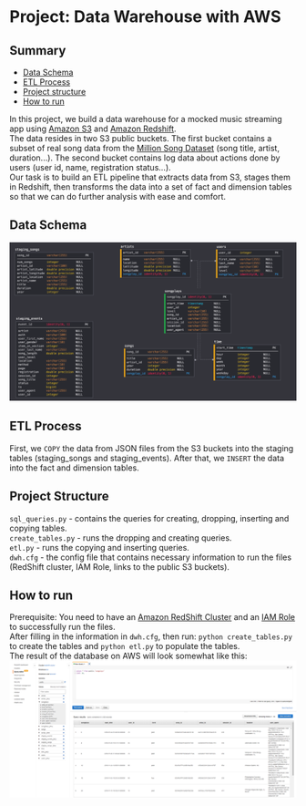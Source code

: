 # Project: Data Warehouse with AWS 
## Summary
* [Data Schema](#Data-Schema)
* [ETL Process](#ETL-Process)
* [Project structure](#Project-structure) 
* [How to run](#How-to-run)

In this project, we build a data warehouse for a mocked music streaming app using [Amazon S3](https://aws.amazon.com/en/s3/) and [Amazon Redshift](https://aws.amazon.com/en/redshift/).  
The data resides in two S3 public buckets. The first bucket contains a subset of real song data from the [Million Song Dataset](https://labrosa.ee.columbia.edu/millionsong/) (song title, artist, duration...). The second bucket contains log data about actions done by users (user id, name, registration status...).  
Our task is to build an ETL pipeline that extracts data from S3, stages them in Redshift, then transforms the data into a set of fact and dimension tables so that we can do further analysis with ease and comfort.

## Data Schema
![schema](./images/dataSchema.png)

## ETL Process
First, we `COPY` the data from JSON files from the S3 buckets into the staging tables (staging_songs and staging_events). After that, we `INSERT` the data into the fact and dimension tables. 

## Project Structure
`sql_queries.py` - contains the queries for creating, dropping, inserting and copying tables.  
`create_tables.py` - runs the dropping and creating queries.  
`etl.py` - runs the copying and inserting queries.  
`dwh.cfg` - the config file that contains necessary information to run the files (RedShift cluster, IAM Role, links to the public S3 buckets).

## How to run
Prerequisite: You need to have an [Amazon RedShift Cluster](https://docs.aws.amazon.com/redshift/latest/mgmt/working-with-clusters.html) and an [IAM Role](https://docs.aws.amazon.com/IAM/latest/UserGuide/id_roles.html) to successfully run the files.  
After filling in the information in `dwh.cfg`, then run: `python create_tables.py` to create the tables and `python etl.py` to populate the tables.  
The result of the database on AWS will look somewhat like this:
![result](./images/result.png)

